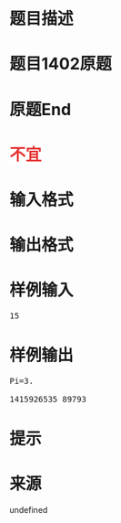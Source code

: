 

# 题目描述



# 题目1402原题



# 原题End



# <span style="color:#E53333;background-color:#FFFFFF;">不宜</span>



# 输入格式



# 输出格式



# 样例输入


<pre>15</pre>

# 样例输出


<pre>Pi=3.

1415926535 89793</pre>

# 提示



# 来源


<p>
undefined
</p>
